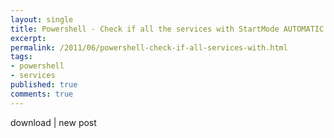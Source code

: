 ```yaml
---
layout: single
title: Powershell - Check if all the services with StartMode AUTOMATIC are actually Running
excerpt: 
permalink: /2011/06/powershell-check-if-all-services-with.html
tags: 
- powershell
- services
published: true
comments: true
---
```

<script src="http://PoshCode.org/embed/2759" type="text/javascript"></script>download | new post
